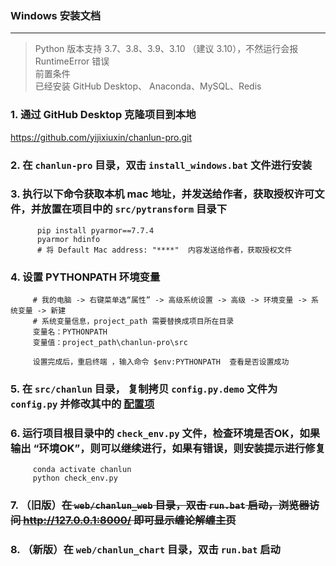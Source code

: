 ### Windows 安装文档

---

> Python 版本支持 3.7、3.8、3.9、3.10 （建议 3.10），不然运行会报 RuntimeError 错误  
> 前置条件  
> 已经安装 GitHub Desktop、 Anaconda、MySQL、Redis  

### 1. 通过 GitHub Desktop 克隆项目到本地

   https://github.com/yijixiuxin/chanlun-pro.git

### 2. 在 `chanlun-pro` 目录，双击 `install_windows.bat` 文件进行安装

### 3. 执行以下命令获取本机 mac 地址，并发送给作者，获取授权许可文件，并放置在项目中的 `src/pytransform` 目录下

          pip install pyarmor==7.7.4
          pyarmor hdinfo
          # 将 Default Mac address: "****"  内容发送给作者，获取授权文件

### 4. 设置 PYTHONPATH 环境变量

         # 我的电脑 -> 右键菜单选“属性” -> 高级系统设置 -> 高级 -> 环境变量 -> 系统变量 -> 新建
         # 系统变量信息，project_path 需要替换成项目所在目录
         变量名：PYTHONPATH
         变量值：project_path\chanlun-pro\src
         
         设置完成后，重启终端 ，输入命令 $env:PYTHONPATH  查看是否设置成功

### 5. 在 `src/chanlun` 目录， 复制拷贝 `config.py.demo` 文件为 `config.py` 并修改其中的 [配置项](配置文件说明.md)

### 6. 运行项目根目录中的 `check_env.py` 文件，检查环境是否OK，如果输出 “环境OK”，则可以继续进行，如果有错误，则安装提示进行修复

         conda activate chanlun
         python check_env.py

### 7. （旧版）~~在 `web/chanlun_web` 目录，双击  `run.bat` 启动，浏览器访问 http://127.0.0.1:8000/ 即可显示缠论解缠主页~~

### 8. （新版）在 `web/chanlun_chart` 目录，双击  `run.bat` 启动

    